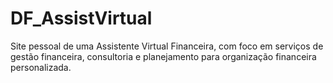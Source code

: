 # DF_AssistVirtual
Site pessoal de uma Assistente Virtual Financeira, com foco em serviços de gestão financeira, consultoria e planejamento para organização financeira personalizada.
